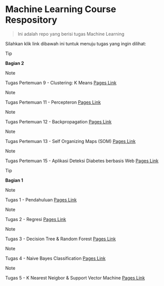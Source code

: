 # Machine Learning Course Respository
> Ini adalah repo yang berisi tugas Machine Learning

Silahkan klik link dibawah ini tuntuk menuju tugas yang ingin dilihat:

> [!TIP]
> **Bagian 2**

> [!NOTE]
> Tugas Pertemuan 9 - Clustering: K Means [Pages Link](https://github.com/AdityaR-AI/MLC/tree/main/P9/Clustering_K-Means.md)

> [!NOTE]
> Tugas Pertemuan 11 - Percepteron [Pages Link](https://github.com/AdityaR-AI/MLC/tree/main/P11/Percepteron.md)

> [!NOTE]
> Tugas Pertemuan 12 - Backpropagation [Pages Link](https://github.com/AdityaR-AI/MLC/tree/main/P12/Backpropagation.md)

> [!NOTE]
> Tugas Pertemuan 13 - Self Organizing Maps (SOM) [Pages Link](https://github.com/AdityaR-AI/MLC/tree/main/P13/SOM.md)

> [!NOTE]
> Tugas Pertemuan 15 - Aplikasi Deteksi Diabetes berbasis Web [Pages Link](https://github.com/AdityaR-AI/MLC/tree/main/P15/Predict-WEB-Step-1.md)

> [!TIP]
> **Bagian 1**

> [!NOTE]
> Tugas 1 - Pendahuluan [Pages Link](https://github.com/AdityaR-AI/MLC/tree/main/P1/Pendahuluan.md)

> [!NOTE]
> Tugas 2 - Regresi [Pages Link](https://github.com/AdityaR-AI/MLC/tree/main/P2/Regresi_I.md)

> [!NOTE]
> Tugas 3 - Decision Tree & Random Forest [Pages Link](https://github.com/AdityaR-AI/MLC/tree/main/P3/Decision%20Tree%20%26%20Random%20Fores_I.md)

> [!NOTE]
> Tugas 4 - Naive Bayes Classification [Pages Link](https://github.com/AdityaR-AI/MLC/tree/main/P4/Naive%20Bayes%20Classification.md)

> [!NOTE]
> Tugas 5 - K Nearest Neigbor & Support Vector Machine [Pages Link](https://github.com/AdityaR-AI/MLC/tree/main/P5/K%20Nearest%20Neigbor%20&%20Support%20Vector%20Machine_I.md)
